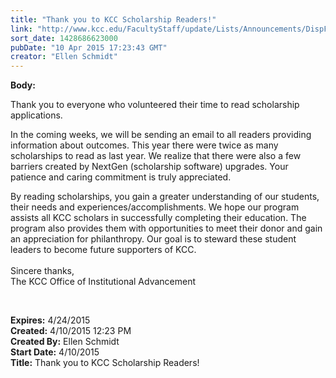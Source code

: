 ```yaml
---
title: "Thank you to KCC Scholarship Readers!"
link: "http://www.kcc.edu/FacultyStaff/update/Lists/Announcements/DispForm.aspx?ID=1882"
sort_date: 1428686623000
pubDate: "10 Apr 2015 17:23:43 GMT"
creator: "Ellen Schmidt"
---
```


<div><b>Body:</b> <div class="ExternalClassFB8ADA08C21347CBAC8A4D6144771158"><p>​Thank you to everyone who volunteered their time to read scholarship applications.</p>
<p>In the coming weeks, we will be sending an email to all readers providing information about outcomes. This year there were twice as many scholarships to read as last year. We realize that there were also a few barriers created by NextGen (scholarship software) upgrades. Your patience and caring commitment is truly appreciated. </p>
<p>By reading scholarships, you gain a greater understanding of our students, their needs and experiences/accomplishments. We hope our program assists all KCC scholars in successfully completing their education. The program also provides them with opportunities to meet their donor and gain an appreciation for philanthropy. Our goal is to steward these student leaders to become future supporters of KCC.<br /><br />Sincere thanks,<br />The KCC Office of Institutional Advancement <br /></p>
<p> </p></div></div>
<div><b>Expires:</b> 4/24/2015</div>
<div><b>Created:</b> 4/10/2015 12:23 PM</div>
<div><b>Created By:</b> Ellen Schmidt</div>
<div><b>Start Date:</b> 4/10/2015</div>
<div><b>Title:</b> Thank you to KCC Scholarship Readers!</div>
